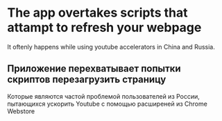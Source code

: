 # The app overtakes scripts that attampt to refresh your webpage

It oftenly happens while using youtube accelerators in China and Russia.

## Приложение перехватывает попытки скриптов перезагрузить страницу

Которые являются частой проблемой пользователей из России, пытающихся ускорить Youtube с помощью расширеней из Chrome Webstore
